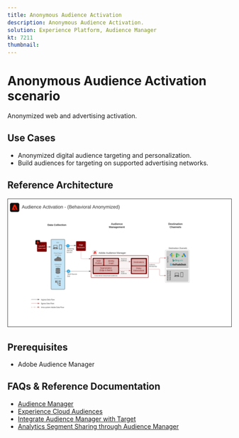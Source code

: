 ```yaml
---
title: Anonymous Audience Activation
description: Anonymous Audience Activation.
solution: Experience Platform, Audience Manager
kt: 7211
thumbnail: 
---
```


# Anonymous Audience Activation scenario

Anonymized web and advertising activation.

## Use Cases

* Anonymized digital audience targeting and personalization.
* Build audiences for targeting on supported advertising networks.

## Reference Architecture

<img src="assets/aam.svg" alt="Reference architecture for the Anonymous Audience Activation scenario" style="border:1px solid #4a4a4a" />

## Prerequisites

* Adobe Audience Manager

## FAQs & Reference Documentation

* [Audience Manager](https://experienceleague.adobe.com/docs/audience-manager.html?lang=en)
* [Experience Cloud Audiences](https://experienceleague.adobe.com/docs/core-services/interface/audiences/audience-library.html)
* [Integrate Audience Manager with Target](https://experienceleague.adobe.com/docs/audience-manager/user-guide/implementation-integration-guides/integration-other-solutions/aam-target-integration.html)
* [Analytics Segment Sharing through Audience Manager](https://experienceleague.adobe.com/docs/analytics/components/segmentation/segmentation-workflow/seg-publish.html)















